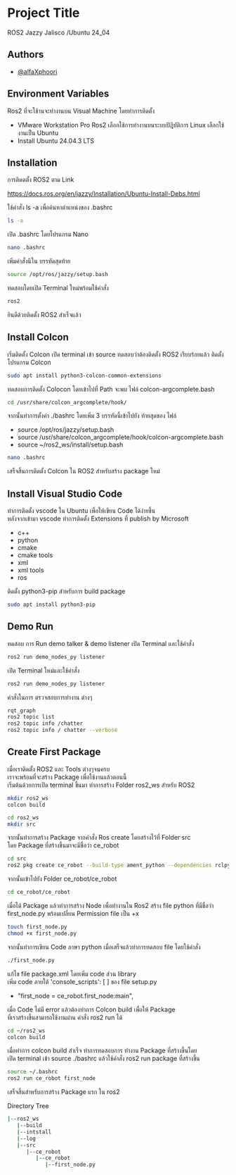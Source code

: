 # Project Title
ROS2 Jazzy Jalisco /Ubuntu 24_04
## Authors

- [@alfaXphoori](https://www.github.com/alfaXphoori)


## Environment Variables

Ros2 ที่จะใช้านจะทำงานบน Visual Machine โดยทำการติดตั้ง
- VMware Workstation Pro
Ros2 เลือกใช้การทำงานบนระบบปัฎิบัติการ Linux เลือกใช้งานเป็น Ubuntu
- Install Ubuntu 24.04.3 LTS


## Installation

การติดดตั้ง ROS2 ตาม Link 

https://docs.ros.org/en/jazzy/Installation/Ubuntu-Install-Debs.html

ใช้คำสั่ง ls -a เพื่อค้นหาตำแหน่งของ .bashrc
```bash
ls -a
```

เปิด .bashrc โดยโปรแกรม Nano
```bash
nano .bashrc
```

เพิ่มคำสั่งนีใน บรรทัดสุดท้าย
```bash
source /opt/ros/jazzy/setup.bash
```
ทดสอบโดยเปิด Terminal ใหม่พร้อมใช้คำสั่ง
```bash
ros2
```

ยินดีด้วยติดตั้ง ROS2 สำเร็จแล้ว

## Install Colcon
เริ่มติดตั้ง Colcon
เปิด terminal เข้า source ทดสอบว่าต้องติดตั้ง ROS2 เรียบร้อยแล้ว
ติดตั้งโปรแกรม Colcon
```bash
sudo apt install python3-colcon-common-extensions
```
ทดสอบการติดตั้ง Colocon โดยเข้าไปที่ Path จะพบ ไฟล์ colcon-argcomplete.bash
```bash
cd /usr/share/colcon_argcomplete/hook/
```
จากนั้นทำการตั้งค่า ./bashrc โดยเพิ่ม 3 บรรทัดนี้เข้าไปยัง ท้ายสุดของ ไฟล์

- source /opt/ros/jazzy/setup.bash
- source /usr/share/colcon_argcomplete/hook/colcon-argcomplete.bash
- source ~/ros2_ws/install/setup.bash

```bash
nano .bashrc
```
เสร็จสิ้นการติดตั้ง Colcon ใน ROS2 สำหรับสร้าง package ใหม่

## Install Visual Studio Code
ทำการติดตั้ง vscode ใน Ubuntu เพื่อให้เขียน Code ได้ง่ายขึ้น\
หลังจากเข้ามา vscode ทำการติดตั้ง Extensions ที่ publish by Microsoft
- c++
- python
- cmake
- cmake tools
- xml
- xml tools
- ros

ติดตั้ง python3-pip สำหรับการ build package

```bash
sudo apt install python3-pip
```
## Demo Run
ทดสอบ การ Run demo talker & demo listener
เปิด Terminal และใช้คำสั่ง
```bash
ros2 run demo_nodes_py listener
```
เปิด Terminal ใหม่และใช้คำสั่ง
```bash
ros2 run demo_nodes_py listener
```
คำสั่งในการ ตรวจสอบการทำงาน ต่างๆ 
```bash
rqt_graph
ros2 topic list
ros2 topic info /chatter
ros2 topic info / chatter --verbose
```
## Create First Package
เมื่อเราติดตั้ง ROS2 และ Tools ต่างๆจนครบ \
เราจะพร้อมที่จะสร้าง Package เพื่อใช้งานแล้วตอนนี้ \
เริ่มต้นด้วยการเปิด terminal ขึ้นมา ทำการสร้าง Folder ros2_ws สำหรับ ROS2 

```bash
mkdir ros2_ws
colcon build

cd ros2_ws
mkdir src
```

จากนั้นทำการสร้าง Package จากคำสั่ง Ros create โดยสร้างไว้ที่ Folder src\
โดย Package ที่สร้างขึ้นมาจะมีชื่อว่า ce_robot

```bash
cd src
ros2 pkg create ce_robot --build-type ament_python --dependencies rclpy
```

จากนั้นเข้าไปยัง Folder ce_robot/ce_robot

```bash
cd ce_robot/ce_robot
```
เมื่อได้ Package แล้วทำการสร้าง Node เพื่อทำงานใน Ros2
สร้าง file python ที่มีชื่อว่า first_node.py พร้อมเปลี่ยน Permission file เป็น +x 
```bash
touch first_node.py
chmod +x first_node.py
```

จากนั้นทำการเขียน Code ภาษา python เมื่อเสร็จแล้วทำการทดสอบ file โดยใช้คำสั่ง 
```bash
./first_node.py
```

แก้ไข file package.xml โดยเพิ่ม code ส่วน library\
เพิ่ม code ภายใต้ 'console_scripts': [ ] ของ file setup.py
- "first_node = ce_robot.first_node:main",

เมื่อ Code ไม่มี error แล้วต้องทำการ Colcon build เพื่อให้ Package \
ที่เราสร้างขึ้นสามารถใช้งานผ่าน คำสั่ง ros2 run ได้
```bash
cd ~/ros2_ws
colcon build 
```

เมื่อทำการ colcon build สำเร็จ ทำการทดสอบการ ทำงาน Package ที่สร้างขึ้นโดย \
เปิด terminal เข้า source ./bashrc แล้วใช้คำสั่ง ros2 run package ที่สร้างขึ้น
```bash
source ~/.bashrc
ros2 run ce_robot first_node
```

เสร็จสิ้นสำหรับการสร้าง Package แรก ใน ros2

Directory Tree
```bash
|--ros2_ws
   |--build
   |--intstall
   |--log
   |--src
      |--ce_robot
         |--ce_robot
            |--first_node.py
          
```

